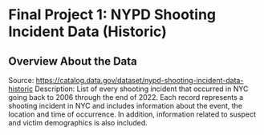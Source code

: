 # Final Project 1: NYPD Shooting Incident Data (Historic)
## Overview About the Data
Source: https://catalog.data.gov/dataset/nypd-shooting-incident-data-historic
Description: List of every shooting incident that occurred in NYC going back to 2006 through the end of 2022. Each record represents a shooting incident in NYC and includes information about the event, the location and time of occurrence. In addition, information related to suspect and victim demographics is also included.
